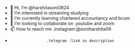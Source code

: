 - 👋 Hi, I’m @harshitasoni0824
- 👀 I’m interested in streaming studying 
- 🌱 I’m currently learning chartered accountancy and bcom 
- 💞️ I’m looking to collaborate on .youtube and zoom
- 📫 How to reach me .instagram:@soniharshita08 
-                     .telegram :link in description 

<!---
harshitasoni0824/harshitasoni0824 is a ✨ special ✨ repository because its `README.md` (this file) appears on your GitHub profile.
You can click the Preview link to take a look at your changes.
--->
